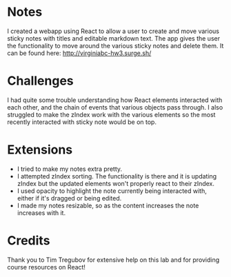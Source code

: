 # Notes
I created a webapp using React to allow a user to create and move various sticky notes with titles and editable markdown text. The app gives the user the functionality to move around the various sticky notes and delete them. It can be found here: http://virginiabc-hw3.surge.sh/

# Challenges
I had quite some trouble understanding how React elements interacted with each other, and the chain of events that various objects pass through. I also struggled to make the zIndex work with the various elements so the most recently interacted with sticky note would be on top. 

# Extensions
* I tried to make my notes extra pretty.
* I attempted zIndex sorting. The functionality is there and it is updating zIndex but the updated elements won't properly react to their zIndex. 
* I used opacity to highlight the note currently being interacted with, either if it's dragged or being edited.
* I made my notes resizable, so as the content increases the note increases with it.

# Credits
Thank you to Tim Tregubov for extensive help on this lab and for providing course resources on React!
